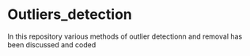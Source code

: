 # Outliers_detection
In this repository various methods of outlier detectionn and removal has been discussed and coded
